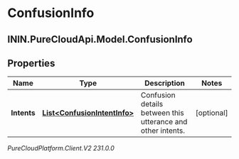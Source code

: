 # ConfusionInfo

## ININ.PureCloudApi.Model.ConfusionInfo

## Properties

|Name | Type | Description | Notes|
|------------ | ------------- | ------------- | -------------|
| **Intents** | [**List&lt;ConfusionIntentInfo&gt;**](ConfusionIntentInfo) | Confusion details between this utterance and other intents. | [optional] |



_PureCloudPlatform.Client.V2 231.0.0_

